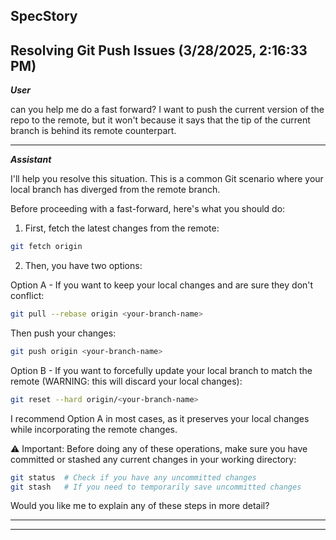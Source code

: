 ## SpecStory

## Resolving Git Push Issues (3/28/2025, 2:16:33 PM)

_**User**_

can you help me do a fast forward? I want to push the current version of the repo to the remote, but it won't because it says that the tip of the current branch is behind its remote counterpart.

---

_**Assistant**_

I'll help you resolve this situation. This is a common Git scenario where your local branch has diverged from the remote branch.

Before proceeding with a fast-forward, here's what you should do:

1. First, fetch the latest changes from the remote:
```bash
git fetch origin
```

2. Then, you have two options:

Option A - If you want to keep your local changes and are sure they don't conflict:
```bash
git pull --rebase origin <your-branch-name>
```
Then push your changes:
```bash
git push origin <your-branch-name>
```

Option B - If you want to forcefully update your local branch to match the remote (WARNING: this will discard your local changes):
```bash
git reset --hard origin/<your-branch-name>
```

I recommend Option A in most cases, as it preserves your local changes while incorporating the remote changes.

⚠️ Important: Before doing any of these operations, make sure you have committed or stashed any current changes in your working directory:
```bash
git status  # Check if you have any uncommitted changes
git stash   # If you need to temporarily save uncommitted changes
```

Would you like me to explain any of these steps in more detail?

---



---

